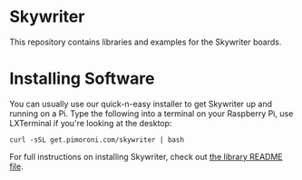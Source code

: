 Skywriter
=========

This repository contains libraries and examples for the Skywriter boards.

Installing Software
===================

You can usually use our quick-n-easy installer to get Skywriter up and running on a Pi. Type the following into a terminal on your Raspberry Pi, use LXTerminal if you're looking at the desktop:

```
curl -sSL get.pimoroni.com/skywriter | bash
```

For full instructions on installing Skywriter, check out [the library README file](/python/library/README.md).
